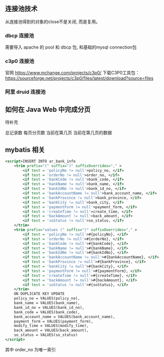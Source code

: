 ## 连接池技术

从连接池得到的对象的close不是关闭, 而是复用。

### dbcp 连接池

需要导入 apache 的 pool 和 dbcp 包, 和基础的mysql connection包

### c3p0 连接池

官网 https://www.mchange.com/projects/c3p0/
下载C3P0工具包：  https://sourceforge.net/projects/c3p0/files/latest/download?source=files

### 阿里 druid 连接池

## 如何在 Java Web 中完成分页

待补充

总记录数
每页分页数
当前在第几页
当前在第几页的数据

## mybatis 相关

```xml
<script>INSERT INTO ar_bank_info
	<trim prefix="(" suffix=")" suffixOverrides="," >
		<if test = 'policyNo != null'>policy_no, </if>
		<if test = 'orderNo != null'>order_no, </if>
		<if test = 'bankCode != null'>bank_code, </if>
		<if test = 'bankName != null'>bank_name, </if>
		<if test = 'bankIdNo != null'>bank_id_no, </if>
		<if test = 'bankAccountName != null'>bank_account_name, </if>
		<if test = 'bankProvince != null'>bank_province, </if>
		<if test = 'bankCity != null'>bank_city, </if>
		<if test = 'paymentForm != null'>payment_form, </if>
		<if test = 'createTime != null'>create_time, </if>
		<if test = 'backAmount != null'>back_amount, </if>
		<if test = 'soStatus != null'>so_status, </if>
	</trim>
	<trim prefix="values (" suffix=")" suffixOverrides="," >
		<if test = 'policyNo != null'>#{policyNo}, </if>
		<if test = 'orderNo != null'>#{orderNo}, </if>
		<if test = 'bankCode != null'>#{bankCode}, </if>
		<if test = 'bankName != null'>#{bankName}, </if>
		<if test = 'bankIdNo != null'>#{bankIdNo}, </if>
		<if test = 'bankAccountName != null'>#{bankAccountName}, </if>
		<if test = 'bankProvince != null'>#{bankProvince}, </if>
		<if test = 'bankCity != null'>#{bankCity}, </if>
		<if test = 'paymentForm != null'>#{paymentForm}, </if>
		<if test = 'createTime != null'>#{createTime}, </if>
		<if test = 'backAmount != null'>#{backAmount}, </if>
		<if test = 'soStatus != null'>#{soStatus}, </if>
	</trim>
	ON DUPLICATE KEY UPDATE
	policy_no = VALUES(policy_no),
	bank_name = VALUES(bank_name),
	bank_id_no = VALUES(bank_id_no),
	bank_code = VALUES(bank_code),
	bank_account_name = VALUES(bank_account_name),
	payment_form = VALUES(payment_form),
	modify_time = VALUES(modify_time),
	back_amount = VALUES(back_amount),
	so_status = VALUES(so_status)
</script>
```

其中 order_no 为唯一索引
